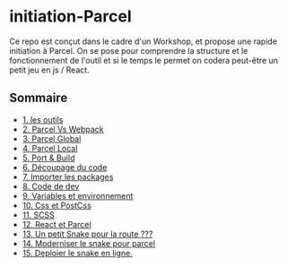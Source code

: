 <h1>initiation-Parcel</h1>

Ce repo est conçut dans le cadre d'un Workshop, et propose une rapide initiation à Parcel.
On se pose pour comprendre la structure et le fonctionnement de l'outil et si le temps le permet on codera peut-être un petit jeu en js / React.

<h2>Sommaire</h2>
<ul>
  <li><a href="#">1. les outils</a></li>
  <li><a href="#">2. Parcel Vs Webpack</a></li>
  <li><a href="#">3. Parcel Global</a></li>
  <li><a href="#">4. Parcel Local</a></li>
  <li><a href="#">5. Port & Build</a></li>
  <li><a href="#">6. Découpage du code</a></li>
  <li><a href="#">7. Importer les packages</a></li>
  <li><a href="#">8. Code de dev</a></li>
  <li><a href="#">9. Variables et environnement</a></li>
  <li><a href="#">10. Css et PostCss</a></li>
  <li><a href="#">11. SCSS</a></li>
  <li><a href="#">12. React et Parcel</a></li>
  <li><a href="#">13. Un petit Snake pour la route ???</a></li>
  <li><a href="#">14. Moderniser le snake pour parcel</a></li>
  <li><a href="#">15. Deploier le snake en ligne.</a></li>
  </ul>
